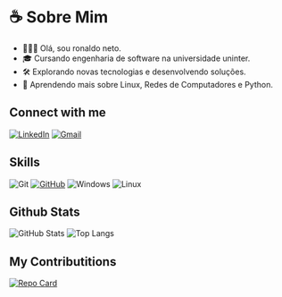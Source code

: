 # ☕ Sobre Mim 
- 🙋🏽‍♂️ Olá, sou ronaldo neto.
- 🎓 Cursando engenharia de software na universidade uninter.
- 🛠️ Explorando novas tecnologias e desenvolvendo soluções.
- 🌱 Aprendendo mais sobre Linux, Redes de Computadores e Python.


## Connect with me

[![LinkedIn](https://img.shields.io/badge/LinkedIn-1c2d4f?style=for-the-badge&logo=linkedin&logoColor=white)](https://www.linkedin.com/in/ronaldo-neto-software-engineer/) [![Gmail](https://img.shields.io/badge/Gmail-1c2d4f?style=for-the-badge&logo=gmail&logoColor=white)](mailto:ronaldoneto227@gmail.com)

## Skills

 ![Git](https://img.shields.io/badge/GIT-1c2d4f?style=for-the-badge&logo=git&logoColor=white) [![GitHub](https://img.shields.io/badge/GitHub-1c2d4f?style=for-the-badge&logo=github&logoColor=white)](https://github.com/ronaldonetto) ![Windows](https://img.shields.io/badge/Windows-1c2d4f?style=for-the-badge&logo=windows&logoColor=2CA5E0) ![Linux](https://img.shields.io/badge/Linux-1c2d4f?style=for-the-badge&logo=linux&logoColor=white)


## Github Stats

![GitHub Stats](https://github-readme-stats.vercel.app/api?username=ronaldonetto&theme=transparent&bg_color=1c2d4f&border_color=1c2d4f&show_icons=true&icon_color=ffffff&title_color=ffffff&text_color=ffffff) ![Top Langs](https://github-readme-stats-git-masterrstaa-rickstaa.vercel.app/api/top-langs/?username=ronaldonetto&layout=compact&bg_color=1c2d4f&border_color=1c2d4f&title_color=ffffff&text_color=ffffff)

## My Contributitions

[![Repo Card](https://github-readme-stats.vercel.app/api/pin/?username=ronaldonetto&repo=dio-lab-open-source&bg_color=1c2d4f&border_color=1c2d4f&show_icons=true&icon_color=ffffff&title_color=ffffff&text_color=ffffff)](https://github.com/ronaldonetto/dio-lab-open-source)
